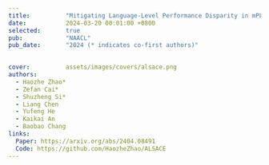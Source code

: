 ```yaml
---
title:          "Mitigating Language-Level Performance Disparity in mPLMs via Teacher Language Selection and Cross-lingual Self-Distillation"
date:           2024-03-20 00:01:00 +0800
selected:       true
pub:            "NAACL"
pub_date:       "2024 (* indicates co-first authors)"

  
cover:          assets/images/covers/alsace.png
authors:
  - Haozhe Zhao*
  - Zefan Cai*
  - Shuzheng Si*
  - Liang Chen
  - Yufeng He
  - Kaikai An
  - Baobao Chang
links:
  Paper: https://arxiv.org/abs/2404.08491
  Code: https://github.com/HaozheZhao/ALSACE
---
```

